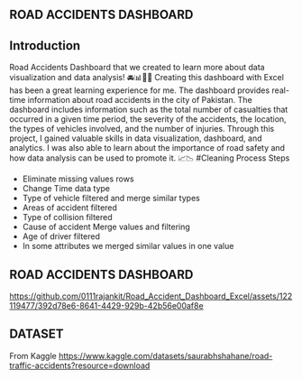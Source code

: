 ## ROAD ACCIDENTS DASHBOARD


## Introduction
Road Accidents Dashboard that we created to learn more about data visualization and data analysis! 🚘📊👨‍💻
Creating this dashboard with Excel has been a great learning experience for me. The dashboard provides real-time information about road accidents in the city of Pakistan. The dashboard includes information such as the total number of casualties that occurred in a given time period, the severity of the accidents, the location, the types of vehicles involved, and the number of injuries.
Through this project, I gained valuable skills in data visualization, dashboard, and analytics. I was also able to learn about the importance of road safety and how data analysis can be used to promote it.
 📈📉
#Cleaning Process Steps
- Eliminate missing values rows
- Change Time data type
- Type of vehicle filtered and merge similar types
- Areas of accident filtered
- Type of collision filtered
- Cause of accident Merge values and filtering
- Age of driver filtered
- In some attributes we merged similar values in one value
## ROAD ACCIDENTS DASHBOARD
https://github.com/0111rajankit/Road_Accident_Dashboard_Excel/assets/122119477/392d78e6-8641-4429-929b-42b56e00af8e


## DATASET
  From Kaggle   https://www.kaggle.com/datasets/saurabhshahane/road-traffic-accidents?resource=download 
